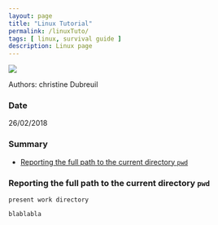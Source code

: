 ```yaml
---
layout: page
title: "Linux Tutorial"
permalink: /linuxTuto/
tags: [ linux, survival guide ]
description: Linux page
---
```


![](http://www.southgreen.fr/sites/southgreen.fr/themes/southgreen/logo.png)

Authors: christine Dubreuil

### Date
26/02/2018

### Summary

<!-- TOC depthFrom:2 depthTo:2 withLinks:1 updateOnSave:1 orderedList:0 -->
- [Reporting the full path to the current directory `pwd`](#pwd)

<a name="pwd"></a>
### Reporting the full path to the current directory `pwd`
`present work directory`

```ruby
blablabla
```

